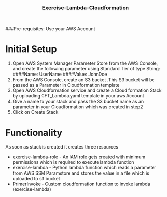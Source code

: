 <div align="center">
  <h3>Exercise-Lambda-Cloudformation</h3>  
</div>
<br />

###Pre-requisites:
Use your AWS Account

# Initial Setup
1) Open AWS System Manager Parameter Store from the AWS Console, and create the following parameter using Standard Tier of type String:
   ####Name: UserName
   ####Value: JohnDoe
2) From the AWS Console, create an S3 bucket .This S3 bucket will be passed as a Parameter in Cloudformation template 
3) Open AWS Cloudformation service and create a Cloud formation Stack by uploading CFT_Lambda.yaml template in your aws Account
4) Give a name to your stack and pass the S3 bucket name as an parameter in your Cloudformation which was created in step2
5) Click on Create Stack

# Functionality

As soon as stack is created it creates three resources 
* exercise-lambda-role - An IAM role gets created with minimum permissions which is required to execute lambda function 
* exercise-lambda - Python lambda function which reads a parameter from AWS SSM Paramstore and stores the value in a file which is uploaded to s3 bucket 
* PrimerInvoke - Custom cloudformation function to invoke lambda (exercise-lambda) 





